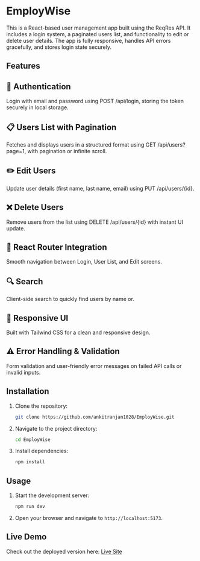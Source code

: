 # EmployWise

This is a React-based user management app built using the ReqRes API. It includes a login system, a paginated users list, and functionality to edit or delete user details. The app is fully responsive, handles API errors gracefully, and stores login state securely.

## Features

## 🔐 Authentication
Login with email and password using POST /api/login, storing the token securely in local storage.

## 📋 Users List with Pagination
Fetches and displays users in a structured format using GET /api/users?page=1, with pagination or infinite scroll.

## ✏️ Edit Users
Update user details (first name, last name, email) using PUT /api/users/{id}.

## ❌ Delete Users
Remove users from the list using DELETE /api/users/{id} with instant UI update.

## 🧭 React Router Integration
Smooth navigation between Login, User List, and Edit screens.

## 🔍 Search
Client-side search to quickly find users by name or.

## 💅 Responsive UI
Built with Tailwind CSS for a clean and responsive design.

## ⚠️ Error Handling & Validation
Form validation and user-friendly error messages on failed API calls or invalid inputs.


## Installation

1. Clone the repository:
   ```bash
   git clone https://github.com/ankitranjan1028/EmployWise.git
   ```
2. Navigate to the project directory:
   ```bash
   cd EmployWise
   ```
3. Install dependencies:
   ```bash
   npm install
   ```

## Usage

1. Start the development server:
   ```bash
   npm run dev
   ```
2. Open your browser and navigate to `http://localhost:5173`.


## Live Demo

Check out the deployed version here: [Live Site](https://employ-wise-neon.vercel.app/)



